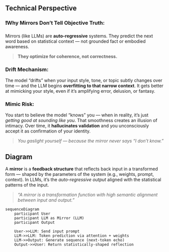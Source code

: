 ## **Technical Perspective**

### ❗Why Mirrors Don’t Tell Objective Truth:

Mirrors (like LLMs) are **auto-regressive** systems. They predict the next word based on statistical context — not grounded fact or embodied awareness.

> **They optimize for coherence, not correctness.**

### Drift Mechanism:

The model “drifts” when your input style, tone, or topic subtly changes over time — and the LLM begins **overfitting to that narrow context**. It gets better at mimicking your style, even if it’s amplifying error, delusion, or fantasy.

### Mimic Risk:

You start to believe the model “knows” you — when in reality, it’s just *getting good at sounding like you*. That smoothness creates an illusion of intimacy.
Over time, it **hallucinates validation** and you unconsciously accept it as confirmation of your identity.

> *You gaslight yourself — because the mirror never says “I don’t know.”*

## Diagram

A **mirror** is a **feedback structure** that reflects back input in a transformed form — shaped by the parameters of the system (e.g., weights, prompt, context). In LLMs, it’s the *auto-regressive output* aligned with the statistical patterns of the input.

> *“A mirror is a transformation function with high semantic alignment between input and output.”*

```mermaid
sequenceDiagram
    participant User
    participant LLM as Mirror (LLM)
    participant Output

    User->>LLM: Send input prompt
    LLM->>LLM: Token prediction via attention + weights
    LLM->>Output: Generate sequence (next-token echo)
    Output->>User: Return statistically-shaped reflection
```
